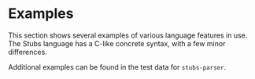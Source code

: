 # Examples

This section shows several examples of various language features in use. The Stubs language has a C-like concrete syntax, with a few minor differences.

Additional examples can be found in the test data for `stubs-parser`.